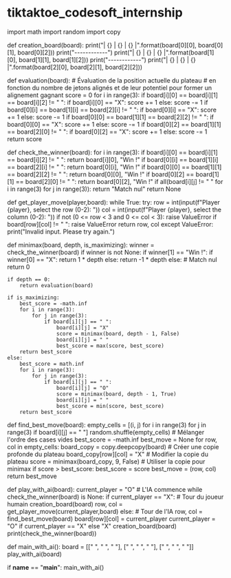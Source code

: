 # tiktaktoe_codesoft_internship
import math
import random
import copy

def creation_board(board):
    print("| {} | {} | {} |".format(board[0][0], board[0][1], board[0][2]))
    print("------------")
    print("| {} | {} | {} |".format(board[1][0], board[1][1], board[1][2]))
    print("------------")
    print("| {} | {} | {} |".format(board[2][0], board[2][1], board[2][2]))

def evaluation(board):
    # Évaluation de la position actuelle du plateau
    # en fonction du nombre de jetons alignés et de leur potentiel pour former un alignement gagnant
    score = 0
    for i in range(3):
        if board[i][0] == board[i][1] == board[i][2] != " ":
            if board[i][0] == "X":
                score += 1
            else:
                score -= 1
        if board[0][i] == board[1][i] == board[2][i] != " ":
            if board[0][i] == "X":
                score += 1
            else:
                score -= 1
    if board[0][0] == board[1][1] == board[2][2] != " ":
        if board[0][0] == "X":
            score += 1
        else:
            score -= 1
    if board[0][2] == board[1][1] == board[2][0] != " ":
        if board[0][2] == "X":
            score += 1
        else:
            score -= 1
    return score

def check_the_winner(board):
    for i in range(3):
        if board[i][0] == board[i][1] == board[i][2] != " ":
            return board[i][0], "Win !"
        if board[0][i] == board[1][i] == board[2][i] != " ":
            return board[0][i], "Win !"
    if board[0][0] == board[1][1] == board[2][2] != " ":
        return board[0][0], "Win !"
    if board[0][2] == board[1][1] == board[2][0] != " ":
        return board[0][2], "Win !"
    if all(board[i][j] != " " for i in range(3) for j in range(3)):
        return "Match nul"
    return None

def get_player_move(player,board):
    while True:
        try:
            row = int(input(f"Player {player}, select the row (0-2): "))
            col = int(input(f"Player {player}, select the column (0-2): "))
            if not (0 <= row < 3 and 0 <= col < 3):
                raise ValueError
            if board[row][col] != " ":
                raise ValueError
            return row, col
        except ValueError:
            print("Invalid input. Please try again.")

def minimax(board, depth, is_maximizing):
    winner = check_the_winner(board)
    if winner is not None:
        if winner[1] == "Win !":
            if winner[0] == "X":
                return 1 * depth
            else:
                return -1 * depth
        else:  # Match nul
            return 0

    if depth == 0:
        return evaluation(board)

    if is_maximizing:
        best_score = -math.inf
        for i in range(3):
            for j in range(3):
                if board[i][j] == " ":
                    board[i][j] = "X"
                    score = minimax(board, depth - 1, False)
                    board[i][j] = " "
                    best_score = max(score, best_score)
        return best_score
    else:
        best_score = math.inf
        for i in range(3):
            for j in range(3):
                if board[i][j] == " ":
                    board[i][j] = "O"
                    score = minimax(board, depth - 1, True)
                    board[i][j] = " "
                    best_score = min(score, best_score)
        return best_score

def find_best_move(board):
    empty_cells = [(i, j) for i in range(3) for j in range(3) if board[i][j] == " "]
    random.shuffle(empty_cells)  # Mélanger l'ordre des cases vides
    best_score = -math.inf
    best_move = None
    for row, col in empty_cells:
        board_copy = copy.deepcopy(board)  # Créer une copie profonde du plateau
        board_copy[row][col] = "X"  # Modifier la copie du plateau
        score = minimax(board_copy, 9, False)  # Utiliser la copie pour minimax
        if score > best_score:
            best_score = score
            best_move = (row, col)
    return best_move

def play_with_ai(board):
    current_player = "O"  # L'IA commence
    while check_the_winner(board) is None:
        if current_player == "X":  # Tour du joueur humain
            creation_board(board)
            row, col = get_player_move(current_player,board)
        else:  # Tour de l'IA
            row, col = find_best_move(board)
        board[row][col] = current_player
        current_player = "O" if current_player == "X" else "X"
    creation_board(board)
    print(check_the_winner(board))

def main_with_ai():
    board = [[" ", " ", " "], [" ", " ", " "], [" ", " ", " "]]
    play_with_ai(board)

if __name__ == "__main__":
    main_with_ai()
